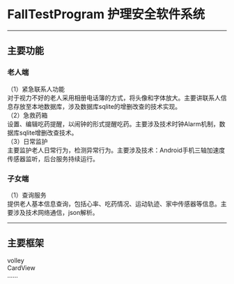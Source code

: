 # FallTestProgram  护理安全软件系统
***
## 主要功能 
### 老人端
（1）紧急联系人功能        
对于视力不好的老人采用相册电话簿的方式，将头像和字体放大。主要讲联系人信息存放至本地数据库，涉及数据库sqlite的增删改查的技术实现。      
（2）急救药箱       
设置、编辑吃药提醒，以闹钟的形式提醒吃药。主要涉及技术时钟Alarm机制，数据库sqlite增删改查技术。      
（3）日常监护      
主要监护老人日常行为，检测异常行为。主要涉及技术：Android手机三轴加速度传感器监听，后台服务持续运行。
### 子女端
（1）查询服务     
提供老人基本信息查询，包括心率、吃药情况、运动轨迹、家中传感器等信息。主要涉及技术网络通信，json解析。    
***
## 主要框架
volley      
CardView      
......
